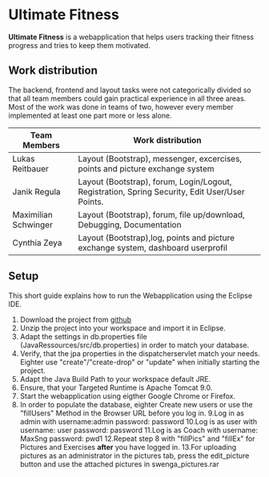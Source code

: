  # Ultimate Fitness 

**Ultimate Fitness** is a webapplication that helps users tracking their fitness progress and tries to keep them motivated. 
 


## Work distribution

The backend, frontend and layout tasks were not categorically divided so that all team members could gain practical experience in all three areas. Most of the work was done in teams of two, however every member implemented at least one part more or less alone.

Team Members | Work distribution
------------ | -----------------
Lukas Reitbauer | Layout (Bootstrap), messenger, excercises, points and picture exchange system
Janik Regula | Layout (Bootstrap), forum, Login/Logout, Registration, Spring Security, Edit User/User Points.
Maximilian Schwinger | Layout (Bootstrap), forum, file up/download, Debugging, Documentation
Cynthia Zeya | Layout (Bootstrap),log, points and picture exchange system, dashboard userprofil


## Setup
 
This short guide explains how to run the Webapplication using the Eclipse IDE.
1. Download the project from [github](https://github.com/LukasR056/UltimateFitness)
2. Unzip the project into your workspace and import it in Eclipse.
3. Adapt the settings in db.properties file (JavaRessources/src/db.properties) in order to match your database.
4. Verify, that the jpa properties in the dispatcherservlet match your needs. Eighter use "create"/"create-drop" or "update" when initially starting the project. 
5. Adapt the Java Build Path to your workspace default JRE. 
6. Ensure, that your Targeted Runtime is Apache Tomcat 9.0.
7. Start the webapplication using eigther Google Chrome or Firefox. 
8. In order to populate the database, eighter Create new users or use the "fillUsers" Method in the Browser URL before you log in.
9.Log in as admin with username:admin password: password 
10.Log is as user with username: user password: password
11.Log is as Coach with username: MaxSng password: pwd1
12.Repeat step 8 with "fillPics" and "fillEx" for Pictures and Exercises **after** you have logged in. 
13.For uploading pictures as an administrator in the pictures tab, press the edit_picture button and use the attached pictures in swenga_pictures.rar 